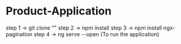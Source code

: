 # Product-Application

step 1 -> git clone ""
step 2 -> npm install
step 3 -> npm install ngx-pagination
step 4 -> ng serve --open (To run the application)
